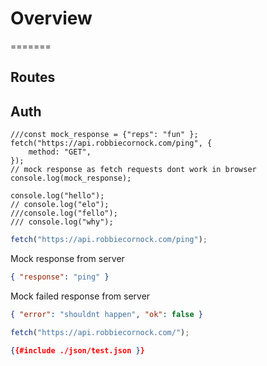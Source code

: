 # Overview

=======

## Routes

## Auth

```javascript,editable,hidelines=///
///const mock_response = {"reps": "fun" };
fetch("https://api.robbiecornock.com/ping", {
    method: "GET",
});
// mock response as fetch requests dont work in browser
console.log(mock_response);
```

```javascript,hidelines=///
console.log("hello");
// console.log("elo");
///console.log("fello");
/// console.log("why");
```

```javascript
fetch("https://api.robbiecornock.com/ping");
```

Mock response from server

```json
{ "response": "ping" }
```

Mock failed response from server

```json
{ "error": "shouldnt happen", "ok": false }
```

```javascript
fetch("https://api.robbiecornock.com/");
```

```json
{{#include ./json/test.json }}
```
